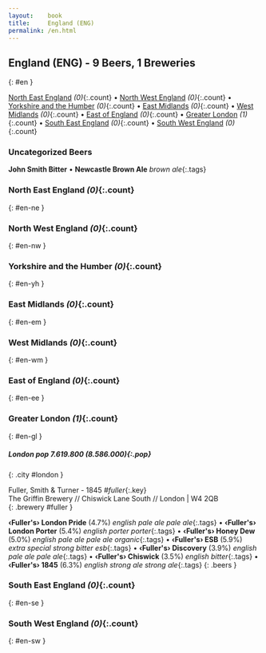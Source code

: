 ```yaml
---
layout:    book
title:     England (ENG)
permalink: /en.html
---
```


## England (ENG) - 9 Beers, 1 Breweries
{: #en }


[North East England](#en-ne) _(0)_{:.count} • [North West England](#en-nw) _(0)_{:.count} • [Yorkshire and the Humber](#en-yh) _(0)_{:.count} • [East Midlands](#en-em) _(0)_{:.count} • [West Midlands](#en-wm) _(0)_{:.count} • [East of England](#en-ee) _(0)_{:.count} • [Greater London](#en-gl) _(1)_{:.count} • [South East England](#en-se) _(0)_{:.count} • [South West England](#en-sw) _(0)_{:.count}

### Uncategorized Beers

**John Smith Bitter**    • 
**Newcastle Brown Ale**  _brown ale_{:.tags} 




### North East England _(0)_{:.count}
{: #en-ne }




<div class='columns300' markdown='1'>


</div>





### North West England _(0)_{:.count}
{: #en-nw }




<div class='columns300' markdown='1'>


</div>





### Yorkshire and the Humber _(0)_{:.count}
{: #en-yh }




<div class='columns300' markdown='1'>


</div>





### East Midlands _(0)_{:.count}
{: #en-em }




<div class='columns300' markdown='1'>


</div>





### West Midlands _(0)_{:.count}
{: #en-wm }




<div class='columns300' markdown='1'>


</div>





### East of England _(0)_{:.count}
{: #en-ee }




<div class='columns300' markdown='1'>


</div>





### Greater London _(1)_{:.count}
{: #en-gl }




<div class='columns300' markdown='1'>


##### London   _pop 7.619.800 (8.586.000)_{:.pop}
{: .city #london }



 Fuller, Smith & Turner  - 1845   _#fuller_{:.key} <br>
The Griffin Brewery // Chiswick Lane South // London | W4 2QB  <br>
{: .brewery #fuller }

**‹Fuller's› London Pride** (4.7%) _english pale ale pale ale_{:.tags}  • 
**‹Fuller's› London Porter** (5.4%) _english porter porter_{:.tags}  • 
**‹Fuller's› Honey Dew** (5.0%) _english pale ale pale ale organic_{:.tags}  • 
**‹Fuller's› ESB** (5.9%) _extra special strong bitter esb_{:.tags}  • 
**‹Fuller's› Discovery** (3.9%) _english pale ale pale ale_{:.tags}  • 
**‹Fuller's› Chiswick** (3.5%) _english bitter_{:.tags}  • 
**‹Fuller's› 1845** (6.3%) _english strong ale strong ale_{:.tags} 
{: .beers }

</div>





### South East England _(0)_{:.count}
{: #en-se }




<div class='columns300' markdown='1'>


</div>





### South West England _(0)_{:.count}
{: #en-sw }




<div class='columns300' markdown='1'>


</div>




 
